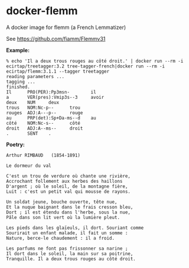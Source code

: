 # docker-flemm
A docker image for flemm (a French Lemmatizer)

See https://github.com/fiamm/Flemmv31

**Example:**

    % echo 'Il a deux trous rouges au côté droit.' | docker run --rm -i ecirtap/treetagger:3.2 tree-tagger-french|docker run --rm -i ecirtap/flemm:3.1.1 --tagger treetagger
    reading parameters ...
    tagging ...
    finished.
    Il      PRO(PER):Pp3msn-        il
    a       VER(pres):Vmip3s--3     avoir
    deux    NUM     deux
    trous   NOM:Nc-p--      trou
    rouges  ADJ:A---p--     rouge
    au      PRP(det):Sp+Da-ms--d    au
    côté    NOM:Nc-s--      côté
    droit   ADJ:A--ms--     droit
    .       SENT    .

**Poetry:**

    Arthur RIMBAUD   (1854-1891)
    
    Le dormeur du val
    
    C'est un trou de verdure où chante une rivière,
    Accrochant follement aux herbes des haillons
    D'argent ; où le soleil, de la montagne fière,
    Luit : c'est un petit val qui mousse de rayons.

    Un soldat jeune, bouche ouverte, tête nue,
    Et la nuque baignant dans le frais cresson bleu,
    Dort ; il est étendu dans l'herbe, sous la nue,
    Pâle dans son lit vert où la lumière pleut.
    
    Les pieds dans les glaïeuls, il dort. Souriant comme
    Sourirait un enfant malade, il fait un somme :
    Nature, berce-le chaudement : il a froid.
    
    Les parfums ne font pas frissonner sa narine ;
    Il dort dans le soleil, la main sur sa poitrine,
    Tranquille. Il a deux trous rouges au côté droit.
